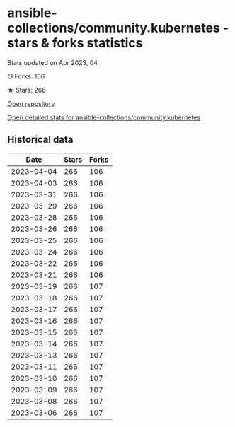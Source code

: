# ansible-collections/community.kubernetes - stars & forks statistics

Stats updated on Apr 2023, 04

☋ Forks: 106

★ Stars: 266

[Open repository](https://github.com/ansible-collections/community.kubernetes)

[Open detailed stats for ansible-collections/community.kubernetes](https://reviewgithub.com/rep/ansible-collections/community.kubernetes)

## Historical data
| Date | Stars | Forks |
|------|-------|-------|
| 2023-04-04 | 266 | 106 | 
| 2023-04-03 | 266 | 106 | 
| 2023-03-31 | 266 | 106 | 
| 2023-03-29 | 266 | 106 | 
| 2023-03-28 | 266 | 106 | 
| 2023-03-26 | 266 | 106 | 
| 2023-03-25 | 266 | 106 | 
| 2023-03-24 | 266 | 106 | 
| 2023-03-22 | 266 | 106 | 
| 2023-03-21 | 266 | 106 | 
| 2023-03-19 | 266 | 107 | 
| 2023-03-18 | 266 | 107 | 
| 2023-03-17 | 266 | 107 | 
| 2023-03-16 | 266 | 107 | 
| 2023-03-15 | 266 | 107 | 
| 2023-03-14 | 266 | 107 | 
| 2023-03-13 | 266 | 107 | 
| 2023-03-11 | 266 | 107 | 
| 2023-03-10 | 266 | 107 | 
| 2023-03-09 | 266 | 107 | 
| 2023-03-08 | 266 | 107 | 
| 2023-03-06 | 266 | 107 | 

